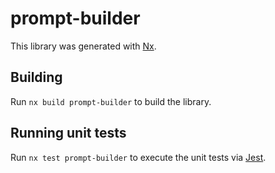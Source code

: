 # prompt-builder

This library was generated with [Nx](https://nx.dev).

## Building

Run `nx build prompt-builder` to build the library.

## Running unit tests

Run `nx test prompt-builder` to execute the unit tests via [Jest](https://jestjs.io).
